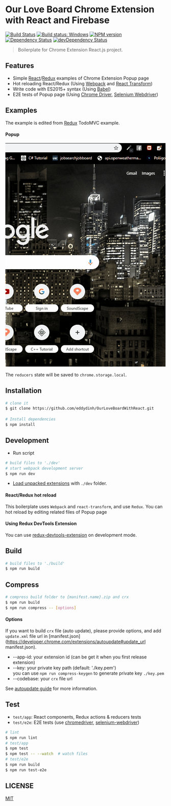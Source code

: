 # Our Love Board Chrome Extension with React and Firebase

[![Build Status](https://travis-ci.org/jhen0409/react-chrome-extension-boilerplate.svg?branch=master)](https://travis-ci.org/jhen0409/react-chrome-extension-boilerplate)
[![Build status: Windows](https://ci.appveyor.com/api/projects/status/b5xy6ev6oykth0d2/branch/master?svg=true)](https://ci.appveyor.com/project/jhen0409/react-chrome-extension-boilerplate/branch/master)
[![NPM version](http://img.shields.io/npm/v/react-chrome-extension-boilerplate.svg?style=flat)](https://www.npmjs.com/package/react-chrome-extension-boilerplate)
[![Dependency Status](https://david-dm.org/jhen0409/react-chrome-extension-boilerplate.svg)](https://david-dm.org/jhen0409/react-chrome-extension-boilerplate)
[![devDependency Status](https://david-dm.org/jhen0409/react-chrome-extension-boilerplate/dev-status.svg)](https://david-dm.org/jhen0409/react-chrome-extension-boilerplate#info=devDependencies)

> Boilerplate for Chrome Extension React.js project.

## Features

 - Simple [React](https://github.com/facebook/react)/[Redux](https://github.com/rackt/redux) examples of Chrome Extension Popup page
 - Hot reloading React/Redux (Using [Webpack](https://github.com/webpack/webpack) and [React Transform](https://github.com/gaearon/react-transform))
 - Write code with ES2015+ syntax (Using [Babel](https://github.com/babel/babel))
 - E2E tests of Popup page (Using [Chrome Driver](https://www.npmjs.com/package/chromedriver), [Selenium Webdriver](https://www.npmjs.com/package/selenium-webdriver))

## Examples

The example is edited from [Redux](https://github.com/rackt/redux) TodoMVC example.

#### Popup

![Popup](./extensionPromoImg/examplegif.gif)

The `reducers` state will be saved to `chrome.storage.local`.

## Installation

```bash
# clone it
$ git clone https://github.com/eddydinh/OurLoveBoardWithReact.git

# Install dependencies
$ npm install
```

## Development

* Run script
```bash
# build files to './dev'
# start webpack development server
$ npm run dev
```
* [Load unpacked extensions](https://developer.chrome.com/extensions/getstarted#unpacked) with `./dev` folder.

#### React/Redux hot reload

This boilerplate uses `Webpack` and `react-transform`, and use `Redux`. You can hot reload by editing related files of Popup page
#### Using Redux DevTools Extension

You can use [redux-devtools-extension](https://github.com/zalmoxisus/redux-devtools-extension) on development mode.

## Build

```bash
# build files to './build'
$ npm run build
```

## Compress

```bash
# compress build folder to {manifest.name}.zip and crx
$ npm run build
$ npm run compress -- [options]
```

#### Options

If you want to build `crx` file (auto update), please provide options, and add `update.xml` file url in [manifest.json](https://developer.chrome.com/extensions/autoupdate#update_url manifest.json).

* --app-id: your extension id (can be get it when you first release extension)
* --key: your private key path (default: './key.pem')  
  you can use `npm run compress-keygen` to generate private key `./key.pem`
* --codebase: your `crx` file url

See [autoupdate guide](https://developer.chrome.com/extensions/autoupdate) for more information.

## Test

* `test/app`: React components, Redux actions & reducers tests
* `test/e2e`: E2E tests (use [chromedriver](https://www.npmjs.com/package/chromedriver), [selenium-webdriver](https://www.npmjs.com/package/selenium-webdriver))

```bash
# lint
$ npm run lint
# test/app
$ npm test
$ npm test -- --watch  # watch files
# test/e2e
$ npm run build
$ npm run test-e2e
```

## LICENSE

[MIT](LICENSE)
